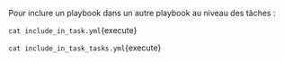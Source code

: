 Pour inclure un playbook dans un autre playbook au niveau des tâches :

`cat include_in_task.yml`{execute}

`cat include_in_task_tasks.yml`{execute}

